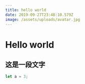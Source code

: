 ```yaml
---
title: hello world
date: 2019-09-27T23:48:10.579Z
image: /assets/uploads/avatar.jpg
---
```

# Hello world

## 这是一段文字

```js
let a = 3;
```
